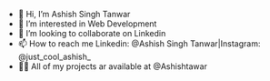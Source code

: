 - 👋 Hi, I’m Ashish Singh Tanwar
- 👀 I’m interested in Web Development
- 💞️ I’m looking to collaborate on Linkedin
- 📫 How to reach me Linkedin: @Ashish Singh Tanwar|Instagram: @just_cool_ashish_
- 👨‍💻 All of my projects ar available at @Ashishtawar
<!---
Ashishtawar/Ashishtawar is a ✨ special ✨ repository because its `README.md` (this file) appears on your GitHub profile.
You can click the Preview link to take a look at your changes.
--->
